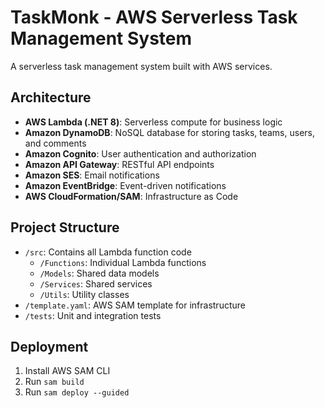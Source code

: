 # TaskMonk - AWS Serverless Task Management System

A serverless task management system built with AWS services.

## Architecture

- **AWS Lambda (.NET 8)**: Serverless compute for business logic
- **Amazon DynamoDB**: NoSQL database for storing tasks, teams, users, and comments
- **Amazon Cognito**: User authentication and authorization
- **Amazon API Gateway**: RESTful API endpoints
- **Amazon SES**: Email notifications
- **Amazon EventBridge**: Event-driven notifications
- **AWS CloudFormation/SAM**: Infrastructure as Code

## Project Structure

- `/src`: Contains all Lambda function code
  - `/Functions`: Individual Lambda functions
  - `/Models`: Shared data models
  - `/Services`: Shared services
  - `/Utils`: Utility classes
- `/template.yaml`: AWS SAM template for infrastructure
- `/tests`: Unit and integration tests

## Deployment

1. Install AWS SAM CLI
2. Run `sam build`
3. Run `sam deploy --guided`